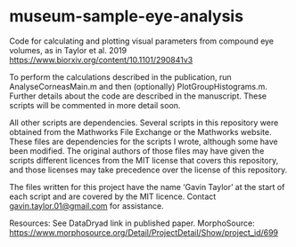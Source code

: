 # museum-sample-eye-analysis

Code for calculating and plotting visual parameters from compound eye volumes, as in Taylor et al. 2019 https://www.biorxiv.org/content/10.1101/290841v3

To perform the calculations described in the publication, run AnalyseCorneasMain.m and then (optionally) PlotGroupHistograms.m. Further details about the code are described in the manuscript. These scripts will be commented in more detail soon.

All other scripts are dependencies. Several scripts in this repository were obtained from the Mathworks File Exchange or the Mathworks website. These files are dependencies for the scripts I wrote, although some have been modified. The original authors of those files may have given the scripts different licences from the MIT license that covers this repository, and those licenses may take precedence over the license of this repository.

The files written for this project have the name ‘Gavin Taylor’ at the start of each script and are covered by the MIT licence. Contact gavin.taylor.01@gmail.com for assistance.

Resources: See DataDryad link in published paper.
MorphoSource: https://www.morphosource.org/Detail/ProjectDetail/Show/project_id/699
